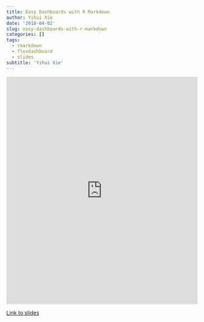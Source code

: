 ```yaml
---
title: Easy Dashboards with R Markdown
author: Yihui Xie
date: '2018-04-02'
slug: easy-dashboards-with-r-markdown
categories: []
tags:
  - rmarkdown
  - flexdashboard
  - slides
subtitle: 'Yihui Xie'
---
```


<iframe src="https://slides.yihui.name/2018-flexdashboard-Omaha-Yihui-Xie.html" width ="100%" height="600px" frameborder=0></iframe>

[Link to slides](https://bit.ly/2018-dashboard)